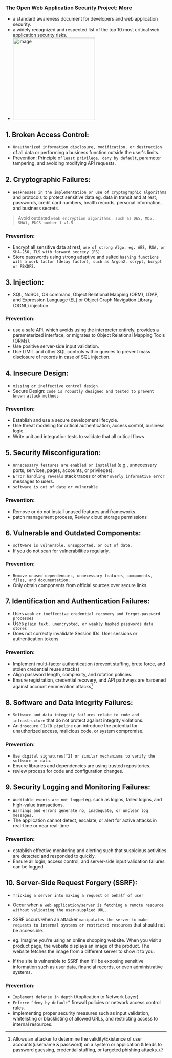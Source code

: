 ### The Open Web Application Security Project: [More](https://owasp.org/www-project-top-ten/)
- a standard awareness document for developers and web application security.
- a widely recognized and respected list of the top 10 most critical web application security risks.
- <img width="256" alt="image" src="https://user-images.githubusercontent.com/40174034/235904458-de7f5b19-326d-4113-9f85-82d2d3cb5dc1.png">
 
## 1. Broken Access Control:
- `Unauthorized information disclosure, modification, or destruction` of all data or performing a business function outside the user's limits.
- Prevention: Principle of `least privilege, deny by default`, parameter tampering, and avoiding modifying API requests.

## 2. Cryptographic Failures:
- `Weaknesses in the implementation or use of cryptographic algorithms` and protocols to protect sensitive data eg. data in transit and at rest, passwords, credit card numbers, health records, personal information, and business secrets.

> Avoid outdated `weak encryption algorithms, such as DES, MD5, SHA1, PKCS number 1 v1.5`

### Prevention:
- Encrypt all sensitive data at rest, `use of strong Algo. eg. AES, RSA, or SHA-256, TLS with forward secrecy (FS)`
- Store passwords using strong adaptive and salted `hashing functions with a work factor (delay factor), such as Argon2, scrypt, bcrypt or PBKDF2.`

## 3. Injection:
- SQL, NoSQL, OS command, Object Relational Mapping (ORM), LDAP, and Expression Language (EL) or Object Graph Navigation Library (OGNL) injection.

### Prevention:
- use a safe API, which avoids using the interpreter entirely, provides a parameterized interface, or migrates to Object Relational Mapping Tools (ORMs).
- Use positive server-side input validation.
- Use LIMIT and other SQL controls within queries to prevent mass disclosure of records in case of SQL injection.
  
## 4. Insecure Design:
- `missing or ineffective control design.`
- Secure Design: `code is robustly designed and tested to prevent known attack methods`
### Prevention: 
- Establish and use a secure development lifecycle.
- Use threat modeling for critical authentication, access control, business logic.
- Write unit and integration tests to validate that all critical flows

## 5. Security Misconfiguration:
- `Unnecessary features are enabled or installed` (e.g., unnecessary ports, services, pages, accounts, or privileges).
- `Error handling reveals` stack traces or other `overly informative error` messages to users.
- `software is out of date or vulnerable`

### Prevention:
- Remove or do not install unused features and frameworks
- patch management process, Review cloud storage permissions

## 6. Vulnerable and Outdated Components:
-  `software is vulnerable, unsupported, or out of date.`
-  If you do not scan for vulnerabilities regularly.

### Prevention:
- `Remove unused dependencies, unnecessary features, components, files, and documentation.`
- Only obtain components from official sources over secure links.

## 7. Identification and Authentication Failures:
- Uses `weak or ineffective credential recovery and forgot-password processes`
- Uses `plain text, unencrypted, or weakly hashed passwords data stores`
- Does not correctly invalidate Session IDs. User sessions or authentication tokens
 
### Prevention:
- Implement multi-factor authentication (prevent stuffing, brute force, and stolen credential reuse attacks)
- Align password length, complexity, and rotation policies.
- Ensure registration, credential recovery, and API pathways are hardened against account enumeration attacks[^1]

## 8. Software and Data Integrity Failures:
- `Software and data integrity failures relate to code and infrastructure` that do not protect against integrity violations.
- An `insecure CI/CD pipeline` can introduce the potential for unauthorized access, malicious code, or system compromise.

### Prevention:
- `Use digital signatures[^2] or similar mechanisms to verify the software or data.`
- Ensure libraries and dependencies are using trusted repositories.
- review process for code and configuration changes.

## 9. Security Logging and Monitoring Failures:
- `Auditable events are not logged` eg. such as logins, failed logins, and high-value transactions.
- `Warnings and errors generate no, inadequate, or unclear log messages.`
- The application cannot detect, escalate, or alert for active attacks in real-time or near real-time

### Prevention:
- establish effective monitoring and alerting such that suspicious activities are detected and responded to quickly.
- Ensure all login, access control, and server-side input validation failures can be logged.

## 10. Server-Side Request Forgery (SSRF):
- `Tricking a server into making a request on behalf of user`
- Occur when `a web application/server is fetching a remote resource without validating the user-supplied URL.`
- SSRF occurs when an attacker `manipulates the server to make requests to internal systems or restricted resources` that should not be accessible.

- eg. Imagine you're using an online shopping website. When you visit a product page, the website displays an image of the product. The website fetches the image from a different server to show it to you.
- If the site is vulnerable to SSRF then it'll be exposing sensitive information such as user data, financial records, or even administrative systems.

### Prevention:
- `Implement defense in depth` (Application to Network Layer)
- `Enforce “deny by default”` firewall policies or network access control rules.
- implementing proper security measures such as input validation, whitelisting or blacklisting of allowed URLs, and restricting access to internal resources.

[^1]: Allows an attacker to determine the validity/Existence of user accounts(username & password) on a system or application & leads to password guessing, credential stuffing, or targeted phishing attacks.
[^2]: cryptographic mechanisms used to provide authenticity, integrity, and non-repudiation to digital documents or messages. Digital signatures are a fundamental component of PKI.


